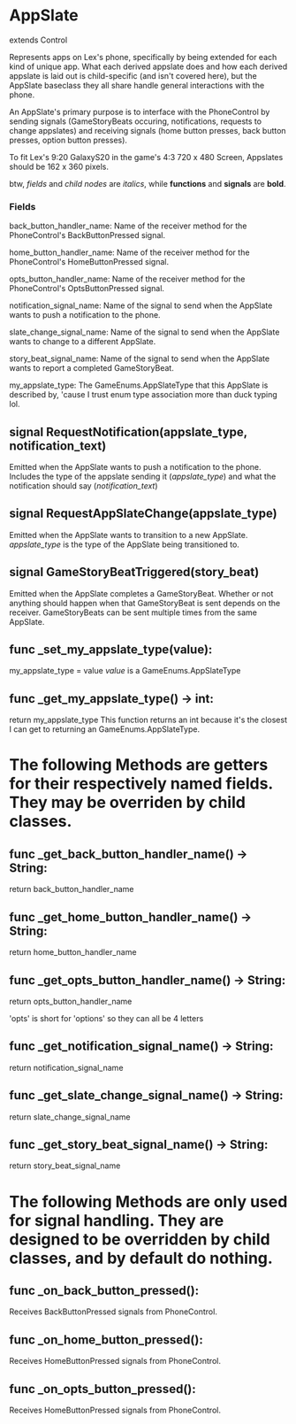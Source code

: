 # AppSlate
extends Control

Represents apps on Lex's phone, specifically by being extended for each kind of unique app. What each derived appslate does and how each derived appslate is laid out is child-specific (and isn't covered here), but the AppSlate baseclass they all share handle general interactions with the phone.

An AppSlate's primary purpose is to interface with the PhoneControl by sending signals (GameStoryBeats occuring, notifications, requests to change appslates) and receiving signals (home button presses, back button presses, option button presses).

To fit Lex's 9:20 GalaxyS20 in the game's 4:3 720 x 480 Screen, Appslates should be 162 x 360 pixels.

btw, _fields_ and _child nodes_ are _italics_, while **functions** and **signals** are **bold**.

### Fields
back_button_handler_name: Name of the receiver method for the PhoneControl's BackButtonPressed signal.

home_button_handler_name: Name of the receiver method for the PhoneControl's HomeButtonPressed signal.

opts_button_handler_name: Name of the receiver method for the PhoneControl's OptsButtonPressed signal.

notification_signal_name: Name of the signal to send when the AppSlate wants to push a notification to the phone.

slate_change_signal_name: Name of the signal to send when the AppSlate wants to change to a different AppSlate.

story_beat_signal_name: Name of the signal to send when the AppSlate wants to report a completed GameStoryBeat.

my_appslate_type: The GameEnums.AppSlateType that this AppSlate is described by, 'cause I trust enum type association more than duck typing lol.

## signal RequestNotification(appslate_type, notification_text)
Emitted when the AppSlate wants to push a notification to the phone. Includes the type of the appslate sending it (_appslate_type_) and what the notification should say (_notification_text_)

## signal RequestAppSlateChange(appslate_type)
Emitted when the AppSlate wants to transition to a new AppSlate. _appslate_type_ is the type of the AppSlate being transitioned to.

## signal GameStoryBeatTriggered(story_beat)
Emitted when the AppSlate completes a GameStoryBeat. Whether or not anything should happen when that GameStoryBeat is sent depends on the receiver. GameStoryBeats can be sent multiple times from the same AppSlate.

## func _set_my_appslate_type(value):
my_appslate_type = value
_value_ is a GameEnums.AppSlateType

## func _get_my_appslate_type() -> int:
return my_appslate_type
This function returns an int because it's the closest I can get to returning an GameEnums.AppSlateType.

# The following Methods are getters for their respectively named fields. They may be overriden by child classes.

## func _get_back_button_handler_name() -> String:
return back_button_handler_name

## func _get_home_button_handler_name() -> String:
return home_button_handler_name

## func _get_opts_button_handler_name() -> String:
return opts_button_handler_name

'opts' is short for 'options' so they can all be 4 letters

## func _get_notification_signal_name() -> String:
return notification_signal_name
	
## func _get_slate_change_signal_name() -> String:
return slate_change_signal_name
	
## func _get_story_beat_signal_name() -> String:
return story_beat_signal_name

# The following Methods are only used for signal handling. They are designed to be overridden by child classes, and by default do nothing.

## func _on_back_button_pressed():
Receives BackButtonPressed signals from PhoneControl.
	
## func _on_home_button_pressed():
Receives HomeButtonPressed signals from PhoneControl.
	
## func _on_opts_button_pressed():
Receives HomeButtonPressed signals from PhoneControl.